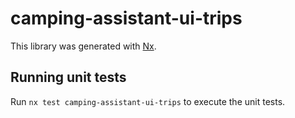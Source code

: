 # camping-assistant-ui-trips

This library was generated with [Nx](https://nx.dev).

## Running unit tests

Run `nx test camping-assistant-ui-trips` to execute the unit tests.
